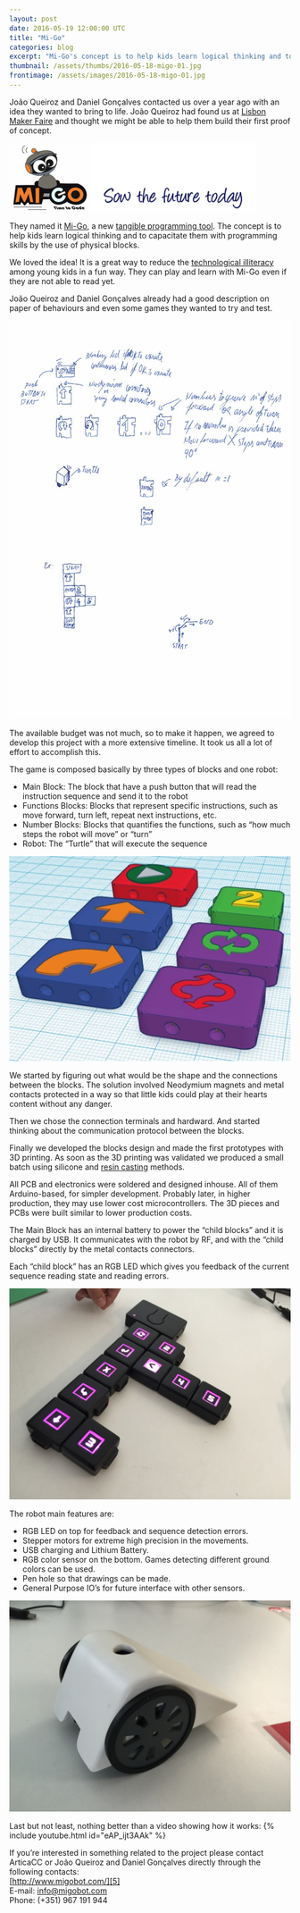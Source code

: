 ```yaml
---
layout: post
date: 2016-05-19 12:00:00 UTC
title: "Mi-Go"
categories: blog
excerpt: "Mi-Go's concept is to help kids learn logical thinking and to capacitate them with programming skills by the use of physical blocks."
thumbnail: /assets/thumbs/2016-05-18-migo-01.jpg
frontimage: /assets/images/2016-05-18-migo-01.jpg
---
```


João Queiroz and Daniel Gonçalves contacted us over a year ago with an idea they wanted to bring to life. João Queiroz had found us at [Lisbon Maker Faire][1] and thought we might be able to help them build their first proof of concept.

![](/assets/images/2016-05-18-migo-01.jpg)

They named it [Mi-Go][5], a new [tangible programming tool][2]. The concept is to help kids learn logical thinking and to capacitate them with programming skills by the use of physical blocks.

We loved the idea! It is a great way to reduce the [technological illiteracy][3] among young kids in a fun way. They can play and learn with Mi-Go even if they are not able to read yet.

João Queiroz and Daniel Gonçalves already had a good description on paper of behaviours and even some games they wanted to try and test.

![](/assets/images/2016-05-18-migo-03.jpg)

The available budget was not much, so to make it happen, we agreed to develop this project with a more extensive timeline. It took us all a lot of effort to accomplish this.

The game is composed basically by three types of blocks and one robot:

- Main Block: The block that have a push button that will read the instruction sequence and send it to the robot
- Functions Blocks: Blocks that represent specific instructions, such as move forward, turn left, repeat next instructions, etc.
- Number Blocks: Blocks that quantifies the functions, such as “how much steps the robot will move” or “turn”
- Robot: The “Turtle” that will execute the sequence 

![](/assets/images/2016-05-18-migo-02.jpg)

We started by figuring out what would be the shape and the connections between the blocks. The solution involved Neodymium magnets and metal contacts protected in a way so that little kids could play at their hearts content without any danger.

Then we chose the connection terminals and hardward. And started thinking about the communication protocol between the blocks. 

Finally we developed the blocks design and made the first prototypes with 3D printing. As soon as the 3D printing was validated we produced a small batch using silicone and [resin casting][4] methods.

All PCB and electronics were soldered and designed inhouse. All of them Arduino-based, for simpler development. Probably later, in higher production, they may use lower cost microcontrollers. The 3D pieces and PCBs were built similar to lower production costs.

The Main Block has an internal battery to power the “child blocks” and it is charged by USB. It communicates with the robot by RF, and with the “child blocks” directly by the metal contacts connectors. 

Each “child block” has an RGB LED which gives you feedback of the current sequence reading state and reading errors.

![](/assets/images/2016-05-18-migo-04.jpg)

The robot main features are:

- RGB LED on top for feedback and sequence detection errors.
- Stepper motors for extreme high precision in the movements. 
- USB charging and Lithium Battery.
- RGB color sensor on the bottom. Games detecting different ground colors can be used.
- Pen hole so that drawings can be made.
- General Purpose IO’s for future interface with other sensors. 

![](/assets/images/2016-05-18-migo-05.jpg)

Last but not least, nothing better than a video showing how it works:
{% include youtube.html id="eAP_ijt3AAk" %}

If you’re interested in something related to the project please contact ArticaCC or João Queiroz and Daniel Gonçalves directly through the following contacts:  
[http://www.migobot.com/][5]  
E-mail: info@migobot.com  
Phone: (+351) 967 191 944

[1]: http://makerfairelisbon.com/
[2]: http://www.dourish.com/research/tpl.html
[3]: http://ec.europa.eu/education/policy/strategic-framework/education-technology_en.htm
[4]: https://en.wikipedia.org/wiki/Resin_casting
[5]: http://www.migobot.com/
